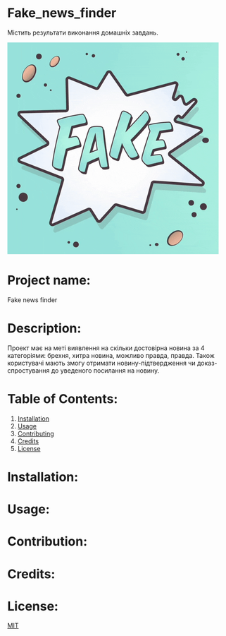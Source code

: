 # Fake_news_finder
Містить результати виконання домашніх завдань. 

![Fake news](static/fake_news.gif)


# Project name: 
Fake news finder
    
# Description: 
Проект має на меті виявлення на скільки достовірна новина за 4 категоріями: брехня, хитра новина, можливо правда, правда.
Також користувачі мають змогу отримати новину-підтвердження чи доказ-спростування до уведеного посилання на новину.

# Table of Contents: 
1. [Installation](#installation)
2. [Usage](#usage)
3. [Contributing](#contribution)
4. [Credits](#credits)
5. [License](#license)

# Installation:

# Usage:

# Contribution:

# Credits:

# License:
[MIT](https://choosealicense.com/licenses/mit/)
